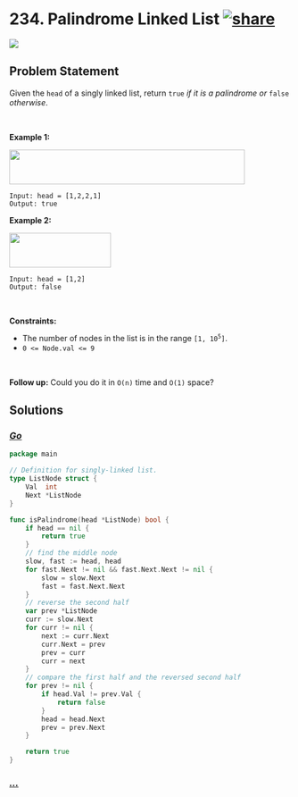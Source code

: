 # 234. Palindrome Linked List [![share]](https://leetcode.com/problems/palindrome-linked-list/)

![][easy]

## Problem Statement

<p>Given the <code>head</code> of a singly linked list, return <code>true</code><em> if it is a </em><span data-keyword="palindrome-sequence"><em>palindrome</em></span><em> or </em><code>false</code><em> otherwise</em>.</p>
<p> </p>
<p><strong class="example">Example 1:</strong></p>
<img alt="" src="https://assets.leetcode.com/uploads/2021/03/03/pal1linked-list.jpg" style="width: 422px; height: 62px;"/>

```
Input: head = [1,2,2,1]
Output: true
```

<p><strong class="example">Example 2:</strong></p>
<img alt="" src="https://assets.leetcode.com/uploads/2021/03/03/pal2linked-list.jpg" style="width: 182px; height: 62px;"/>

```
Input: head = [1,2]
Output: false
```

<p> </p>
<p><strong>Constraints:</strong></p>
<ul>
<li>The number of nodes in the list is in the range <code>[1, 10<sup>5</sup>]</code>.</li>
<li><code>0 &lt;= Node.val &lt;= 9</code></li>
</ul>
<p> </p>
<strong>Follow up:</strong> Could you do it in <code>O(n)</code> time and <code>O(1)</code> space?

## Solutions

### [_Go_](palindrome_linked_list.go)

```go [Go]
package main

// Definition for singly-linked list.
type ListNode struct {
	Val  int
	Next *ListNode
}

func isPalindrome(head *ListNode) bool {
	if head == nil {
		return true
	}
	// find the middle node
	slow, fast := head, head
	for fast.Next != nil && fast.Next.Next != nil {
		slow = slow.Next
		fast = fast.Next.Next
	}
	// reverse the second half
	var prev *ListNode
	curr := slow.Next
	for curr != nil {
		next := curr.Next
		curr.Next = prev
		prev = curr
		curr = next
	}
	// compare the first half and the reversed second half
	for prev != nil {
		if head.Val != prev.Val {
			return false
		}
		head = head.Next
		prev = prev.Next
	}

	return true
}

```

### [_..._]()

```

```

<!----------------------------------{ link }--------------------------------->

[share]: https://graph.org/file/3ea5234dda646b71c574a.png
[easy]: https://img.shields.io/badge/Difficulty-Easy-bright.svg
[medium]: https://img.shields.io/badge/Difficulty-Medium-yellow.svg
[hard]: https://img.shields.io/badge/Difficulty-Hard-red.svg
